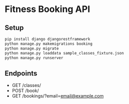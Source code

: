 # Fitness Booking API

## Setup

```bash
pip install django djangorestframework
python manage.py makemigrations booking
python manage.py migrate
python manage.py loaddata sample_classes_fixture.json
python manage.py runserver
```

## Endpoints

- GET /classes/
- POST /book/
- GET /bookings/?email=email@example.com